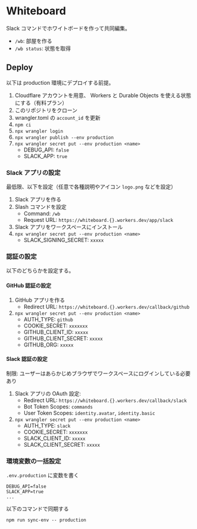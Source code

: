 # Whiteboard

Slack コマンドでホワイトボードを作って共同編集。

- `/wb`: 部屋を作る
- `/wb status`: 状態を取得

## Deploy

以下は production 環境にデプロイする前提。

1. Cloudflare アカウントを用意、 Workers と Durable Objects を使える状態にする（有料プラン）
1. このリポジトリをクローン
1. wrangler.toml の `account_id` を更新
1. `npm ci`
1. `npx wrangler login`
1. `npx wrangler publish --env production`
1. `npx wrangler secret put --env production <name>`
   - DEBUG_API: `false`
   - SLACK_APP: `true`

### Slack アプリの設定

最低限、以下を設定（任意で各種説明やアイコン `logo.png` などを設定）

1. Slack アプリを作る
1. Slash コマンドを設定
   - Command: `/wb`
   - Request URL: `https://whiteboard.{}.workers.dev/app/slack`
1. Slack アプリをワークスペースにインストール
1. `npx wrangler secret put --env production <name>`
   - SLACK_SIGNING_SECRET: `xxxxx`

### 認証の設定

以下のどちらかを設定する。

#### GitHub 認証の設定

1. GitHub アプリを作る
   - Redirect URL: `https://whiteboard.{}.workers.dev/callback/github`
1. `npx wrangler secret put --env production <name>`
   - AUTH_TYPE: `github`
   - COOKIE_SECRET: `xxxxxxx`
   - GITHUB_CLIENT_ID: `xxxxx`
   - GITHUB_CLIENT_SECRET: `xxxxx`
   - GITHUB_ORG: `xxxxx`

#### Slack 認証の設定

制限: ユーザーはあらかじめブラウザでワークスペースにログインしている必要あり

1. Slack アプリの OAuth 設定:
   - Redirect URL: `https://whiteboard.{}.workers.dev/callback/slack`
   - Bot Token Scopes: `commands`
   - User Token Scopes: `identity.avatar`, `identity.basic`
1. `npx wrangler secret put --env production <name>`
   - AUTH_TYPE: `slack`
   - COOKIE_SECRET: `xxxxxxx`
   - SLACK_CLIENT_ID: `xxxxx`
   - SLACK_CLIENT_SECRET: `xxxxx`

### 環境変数の一括設定

`.env.production` に変数を書く

```
DEBUG_API=false
SLACK_APP=true
...
```

以下のコマンドで同期する

```shell
npm run sync-env -- production
```
